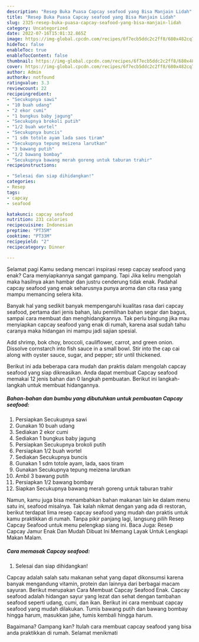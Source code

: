 ```yaml
---
description: "Resep Buka Puasa Capcay seafood yang Bisa Manjain Lidah"
title: "Resep Buka Puasa Capcay seafood yang Bisa Manjain Lidah"
slug: 2325-resep-buka-puasa-capcay-seafood-yang-bisa-manjain-lidah
category: Uncategorized
date: 2022-07-16T15:01:32.865Z
image: https://img-global.cpcdn.com/recipes/6f7ecb5ddc2c2ff8/680x482cq70/capcay-seafood-foto-resep-utama.jpg
hideToc: false
enableToc: true
enableTocContent: false
thumbnail: https://img-global.cpcdn.com/recipes/6f7ecb5ddc2c2ff8/680x482cq70/capcay-seafood-foto-resep-utama.jpg
cover: https://img-global.cpcdn.com/recipes/6f7ecb5ddc2c2ff8/680x482cq70/capcay-seafood-foto-resep-utama.jpg
author: Admin
authorAv: notfound
ratingvalue: 3.3
reviewcount: 22
recipeingredient:
- "Secukupnya sawi"
- "10 buah udang"
- "2 ekor cumi"
- "1 bungkus baby jagung"
- "Secukupnya brokoli putih"
- "1/2 buah wortel"
- "Secukupnya buncis"
- "1 sdm totole ayam lada saos tiram"
- "Secukupnya tepung meizena larutkan"
- "3 bawang putih"
- "1/2 bawang bombay"
- "Secukupnya bawang merah goreng untuk taburan trahir"
recipeinstructions:

- "Selesai dan siap dihidangkan!"
categories:
- Resep
tags:
- capcay
- seafood

katakunci: capcay seafood 
nutrition: 231 calories
recipecuisine: Indonesian
preptime: "PT35M"
cooktime: "PT33M"
recipeyield: "2"
recipecategory: Dinner

---
```



Selamat pagi Kamu sedang mencari inspirasi resep capcay seafood yang enak? Cara menyiapkannya sangat gampang. Tapi Jika keliru mengolah maka hasilnya akan hambar dan justru cenderung tidak enak. Padahal capcay seafood yang enak seharusnya punya aroma dan cita rasa yang mampu memancing selera kita.


Banyak hal yang sedikit banyak mempengaruhi kualitas rasa dari capcay seafood, pertama dari jenis bahan, lalu pemilihan bahan segar dan bagus, sampai cara membuat dan menghidangkannya. Tak perlu bingung jika mau menyiapkan capcay seafood yang enak di rumah, karena asal sudah tahu caranya maka hidangan ini mampu jadi sajian spesial.

Add shrimp, bok choy, broccoli, cauliflower, carrot, and green onion. Dissolve cornstarch into fish sauce in a small bowl. Stir into the cap cai along with oyster sauce, sugar, and pepper; stir until thickened.


Berikut ini ada beberapa cara mudah dan praktis dalam mengolah capcay seafood yang siap dikreasikan. Anda dapat membuat Capcay seafood memakai 12 jenis bahan dan 0 langkah pembuatan. Berikut ini langkah-langkah untuk membuat hidangannya.

<!--inarticleads1-->

##### Bahan-bahan dan bumbu yang dibutuhkan untuk pembuatan Capcay seafood:

1. Persiapkan Secukupnya sawi
1. Gunakan 10 buah udang
1. Sediakan 2 ekor cumi
1. Sediakan 1 bungkus baby jagung
1. Persiapkan Secukupnya brokoli putih
1. Persiapkan 1/2 buah wortel
1. Sediakan Secukupnya buncis
1. Gunakan 1 sdm totole ayam, lada, saos tiram
1. Gunakan Secukupnya tepung meizena larutkan
1. Ambil 3 bawang putih
1. Persiapkan 1/2 bawang bombay
1. Siapkan Secukupnya bawang merah goreng untuk taburan trahir


Namun, kamu juga bisa menambahkan bahan makanan lain ke dalam menu satu ini, seafood misalnya. Tak kalah nikmat dengan yang ada di restoran, berikut terdapat lima resep capcay seafood yang mudah dan praktis untuk kamu praktikkan di rumah. Tanpa pikir panjang lagi, langsung pilih Resep Capcay Seafood untuk menu pelengkap siang ini. Baca Juga: Resep Capcay Jamur Enak Dan Mudah Dibuat Ini Memang Layak Untuk Lengkapi Makan Malam. 

<!--inarticleads2-->

##### Cara memasak Capcay seafood:


1. Selesai dan siap dihidangkan!

Capcay adalah salah satu makanan sehat yang dapat dikonsumsi karena banyak mengandung vitamin, protein dan lainnya dari berbagai macam sayuran. Berikut merupakan Cara Membuat Capcay Seafood Enak. Capcay seafood adalah hidangan sayur yang lezat dan sehat dengan tambahan seafood seperti udang, cumi, dan ikan. Berikut ini cara membuat capcay seafood yang mudah dilakukan. Tumis bawang putih dan bawang bombay hingga harum, masukkan jahe, tumis kembali hingga harum. 

Bagaimana? Gampang kan? Itulah cara membuat capcay seafood yang bisa anda praktikkan di rumah. Selamat menikmati
